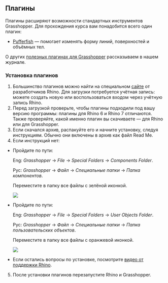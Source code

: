## Плагины

Плагины расширяют возможности стандартных инструментов Grasshopper. Для прохождения курса вам понадобится всего один плагин:

- [Pufferfish](https://www.food4rhino.com/en/app/pufferfish) — помогает изменять форму линий, поверхностей и объёмных тел.

О других [полезных плагинах для Grasshopper](https://softculture.cc/blog/entries/articles/kollektsiya-plaginov-grasshopper) рассказываем в нашем журнале.

### Установка плагинов

1. Большинство плагинов можно найти на специальном [сайте](https://www.food4rhino.com/en) от разработчиков Rhino. Для загрузки потребуется учётная запись: можете создать новую или воспользоваться входом через учётную запись Rhino.
2. Перед загрузкой проверьте, чтобы плагины подходили под вашу версию программы: плагины для Rhino 6 и Rhino 7 отличаются. Также проверяйте, какой именно плагин вы скачиваете — для Rhino или для Grasshopper.
3. Если скачался архив, распакуйте его и начните установку, следуя инструкциям. Обычно они включены в архив как файл Read Me.
4. Если инструкций нет:

- Пройдите по пути:

    Eng: _Grasshopper_ → _File_ → _Special Folders_ → _Components Folder_.

    Рус: _Grasshopper_ → _Файл_ → _Специальные папки_ → _Папка компонентов_.

    Переместите в папку все файлы с зелёной иконкой.

    ![](/img/GRS_42/1657545893_green.jpg)

- Пройдите по пути:

    Eng: _Grasshopper_ → _File_ → _Special Folders_ → _User Objects Folder_.

    Рус: _Grasshopper_ → _Файл_ → _Специальные папки_ → _Папка пользовательских объектов_.

    Переместите в папку все файлы с оранжевой иконкой.

    ![](/img/GRS_42/1657545926_orange.jpg)

- Если остались вопросы по установке, посмотрите [видео от поддержки Rhino](https://www.food4rhino.com/s3fs-images/f4r/images/faq/installing_a_grasshopper_plugin.mp4).

5. После установки плагинов перезапустите Rhino и Grasshopper.
